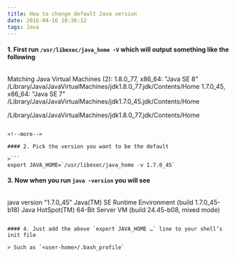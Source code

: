 ```yaml
---
title: How to change default Java version
date: 2016-04-16 10:36:12
tags: Java
---
```


#### 1. First run `/usr/libexec/java_home -V` which will output something like the following

>```
Matching Java Virtual Machines (2):
    1.8.0_77, x86_64:	"Java SE 8"	/Library/Java/JavaVirtualMachines/jdk1.8.0_77.jdk/Contents/Home
    1.7.0_45, x86_64:	"Java SE 7"	/Library/Java/JavaVirtualMachines/jdk1.7.0_45.jdk/Contents/Home

/Library/Java/JavaVirtualMachines/jdk1.8.0_77.jdk/Contents/Home
```

<!--more-->

#### 2. Pick the version you want to be the default

>```
export JAVA_HOME=`/usr/libexec/java_home -v 1.7.0_45`
```

#### 3. Now when you run `java -version` you will see

>```
java version "1.7.0_45"
Java(TM) SE Runtime Environment (build 1.7.0_45-b18)
Java HotSpot(TM) 64-Bit Server VM (build 24.45-b08, mixed mode)
```

#### 4. Just add the above `export JAVA_HOME …` line to your shell’s init file

> Such as `<user-home>/.bash_profile`
